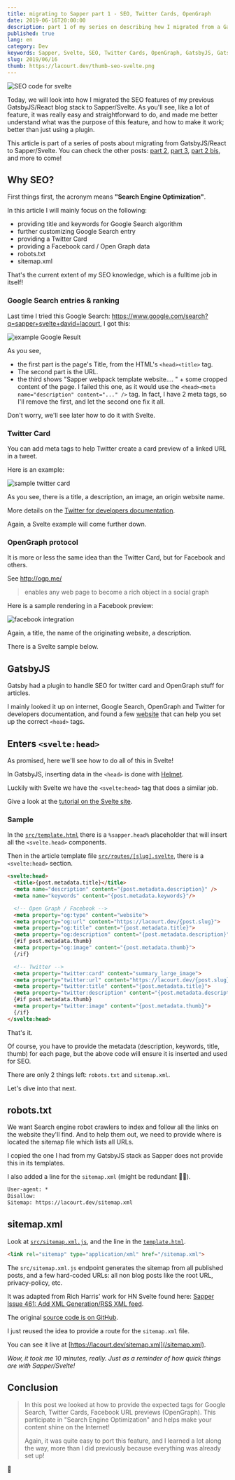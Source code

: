 ```yaml
---
title: migrating to Sapper part 1 - SEO, Twitter Cards, OpenGraph
date: 2019-06-16T20:00:00
description: part 1 of my series on describing how I migrated from a GatsbyJS/React blog to Sapper/Svelte. This one is about SEO; Twitter Cards, Facebook/OpenGraph, Google Search, sitemap.xml and robots.txt.
published: true
lang: en
category: Dev
keywords: Sapper, Svelte, SEO, Twitter Cards, OpenGraph, GatsbyJS, Gatsby, React, svelte:head, head, robots.txt, sitemap.xml, Facebook, raect, gatsby, gabtsy, gastby, gabtsyjs, gastbyjs, sevlte, saper, sappr
slug: 2019/06/16
thumb: https://lacourt.dev/thumb-seo-svelte.png
---
```


![SEO code for svelte](/thumb-seo-svelte.png)

Today, we will look into how I migrated the SEO features of my previous GatsbyJS/React blog stack to Sapper/Svelte.
As you'll see, like a lot of feature, it was really easy and straightforward to do, and made me better understand what was the purpose of this feature, and how to make it work; better than just using a plugin.

This article is part of a series of posts about migrating from GatsbyJS/React to Sapper/Svelte. You can check the other posts: [part 2](/2019/06/21), [part 3](/2019/06/29), [part 2 bis](/2019/06/30), and more to come!

## Why SEO?

First things first, the acronym means **"Search Engine Optimization"**.

In this article I will mainly focus on the following:

- providing title and keywords for Google Search algorithm
- further customizing Google Search entry
- providing a Twitter Card
- providing a Facebook card / Open Graph data
- robots.txt
- sitemap.xml

That's the current extent of my SEO knowledge, which is a fulltime job in itself!

### Google Search entries & ranking

Last time I tried this Google Search: https://www.google.com/search?q=sapper+svelte+david+lacourt, I got this:

![example Google Result](/example-google-result.png)

As you see,

- the first part is the page's Title, from the HTML's `<head><title>` tag.
- The second part is the URL.
- the third shows "Sapper webpack template website.... " + some cropped content of the page. I failed this one, as it would use the `<head><meta name="description" content="..." />` tag. In fact, I have 2 meta tags, so I'll remove the first, and let the second one fix it all.

Don't worry, we'll see later how to do it with Svelte.

### Twitter Card

You can add meta tags to help Twitter create a card preview of a linked URL in a tweet.

Here is an example:

![sample twitter card](/cooking-contest-twitter-card.jpg)

As you see, there is a title, a description, an image, an origin website name.

More details on the [Twitter for developers documentation](https://developer.twitter.com/en/docs/tweets/optimize-with-cards/overview/abouts-cards).

Again, a Svelte example will come further down.

### OpenGraph protocol

It is more or less the same idea than the Twitter Card, but for Facebook and others.

See http://ogp.me/

> enables any web page to become a rich object in a social graph

Here is a sample rendering in a Facebook preview:

![facebook integration](/ogp-facebook-preview.png)

Again, a title, the name of the originating website, a description.

There is a Svelte sample below.

## GatsbyJS

Gatsby had a plugin to handle SEO for twitter card and OpenGraph stuff for articles.

I mainly looked it up on internet, Google Search, OpenGraph and Twitter for developers documentation, and found a few [website](http://debug.iframely.com/?uri=https%3A%2F%2Flacourt.dev%2F2019%2F05%2F20) that can help you set up the correct `<head>` tags.

## Enters `<svelte:head>`

As promised, here we'll see how to do all of this in Svelte!

In GatsbyJS, inserting data in the `<head>` is done with [Helmet](https://github.com/nfl/react-helmet).

Luckily with Svelte we have the `<svelte:head>` tag that does a similar job.

Give a look at the [tutorial on the Svelte site](https://svelte.dev/tutorial/svelte-head).

### Sample

In the [`src/template.html`](https://github.com/doppelganger9/blog/blob/master/src/template.html#L27) there is a `%sapper.head%` placeholder that will insert all the `<svelte.head>` components.

Then in the article template file [`src/routes/[slug].svelte`](https://github.com/doppelganger9/blog/blob/master/src/routes/%5Bslug%5D.svelte#L85-L107), there is a `<svelte:head>` section.

```html
<svelte:head>
  <title>{post.metadata.title}</title>
  <meta name="description" content="{post.metadata.description}" />
  <meta name="keywords" content="{post.metadata.keywords}"/>

  <!-- Open Graph / Facebook -->
  <meta property="og:type" content="website">
  <meta property="og:url" content="https://lacourt.dev/{post.slug}">
  <meta property="og:title" content="{post.metadata.title}">
  <meta property="og:description" content="{post.metadata.description}">
  {#if post.metadata.thumb}
  <meta property="og:image" content="{post.metadata.thumb}">
  {/if}

  <!-- Twitter -->
  <meta property="twitter:card" content="summary_large_image">
  <meta property="twitter:url" content="https://lacourt.dev/{post.slug}">
  <meta property="twitter:title" content="{post.metadata.title}">
  <meta property="twitter:description" content="{post.metadata.description}">
  {#if post.metadata.thumb}
  <meta property="twitter:image" content="{post.metadata.thumb}">
  {/if}
</svelte:head>
```

That's it.

Of course, you have to provide the metadata (description, keywords, title, thumb) for each page, but the above code will ensure it is inserted and used for SEO.

There are only 2 things left: `robots.txt` and `sitemap.xml`.

Let's dive into that next.

## robots.txt

We want Search engine robot crawlers to index and follow all the links on the website they'll find. And to help them out, we need to provide where is located the sitemap file which lists all URLs.

I copied the one I had from my GatsbyJS stack as Sapper does not provide this in its templates.

I also added a line for the `sitemap.xml` (might be redundant 🤷‍♂️).

```txt
User-agent: *
Disallow:
Sitemap: https://lacourt.dev/sitemap.xml
```

## sitemap.xml

Look at [`src/sitemap.xml.js`](https://github.com/doppelganger9/blog/blob/master/src/routes/sitemap.xml.js), and the line in the [`template.html`](https://github.com/doppelganger9/blog/blob/master/src/template.html#L9).

```html
<link rel="sitemap" type="application/xml" href="/sitemap.xml">
```

The `src/sitemap.xml.js` endpoint generates the sitemap from all published posts, and a few hard-coded URLs: all non blog posts like the root URL, privacy-policy, etc.

It was adapted from Rich Harris' work for HN Svelte found here: [Sapper Issue 461: Add XML Generation/RSS XML feed](https://github.com/sveltejs/sapper/issues/461).

The original [source code is on GitHub](https://github.com/sveltejs/hn.svelte.technology/blob/master/src/routes/%5Blist%5D/rss.js).

I just reused the idea to provide a route for the `sitemap.xml` file.

You can see it live at [https://lacourt.dev/sitemap.xml](/sitemap.xml).

*Wow, it took me 10 minutes, really. Just as a reminder of how quick things are with Sapper/Svelte!*

## Conclusion

> In this post we looked at how to provide the expected tags for Google Search, Twitter Cards, Facebook URL previews (OpenGraph). This participate in "Search Engine Optimization" and helps make your content shine on the Internet!
>
> Again, it was quite easy to port this feature, and I learned a lot along the way, more than I did previously because everything was already set up!

👋

